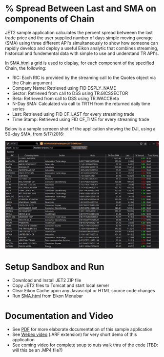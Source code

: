 # % Spread Between Last and SMA on components of Chain

JET2 sample application calculates the percent spread betweeen the last trade price and the user supplied number of days simple moving average (SMA) using three different API's simultaneously to show how someone can rapidly develop and deploy a useful Eikon analytic that combines streaming, historical and fundemental data with simple to use and understand TR API's.  

In [SMA.html](SMA.html) a grid is used to display, for each component of the specified Chain, the following:

- RIC: Each RIC is provided by the streaming call to the Quotes object via the Chain argument
- Company Name:  Retrieved using FID DSPLY_NAME
- Sector: Retrieved from call to DSS using TR.GICSSECTOR
- Beta:  Retrieved from call to DSS using TR.WACCBeta
- N-Day SMA:  Calculated via call to TRTH from the returned daily time series
- Last:  Retrieved using FID CF_LAST for every streaming trade
- Time Stamp:  Retrieved using FID CF_TIME for every streaming trade

Below is a sample screeen shot of the application showing the DJI, using a 50-day SMA, from 5/17/2016:

![](screenShot-DJI-50-20160517.jpg)

# Setup Sandbox and Run

- Download and Install JET2 ZIP file
- Copy JET2 files to Tomcat and start local server
- Clear Eikon Cache upon any Javascript or HTML source code changes
- Run [SMA.html](SMA.html) from Eikon Menubar

# Documentation and Video

- See [PDF](JET2-Chain-Spread-SMA-Last.pdf) for more elaborate documentation of this sample application
- See [Webex video](JET2-Chain-Spread-SMA-Last.arf) (.ARF extension) for very short demo of this application
- See coming video for complete soup to nuts walk thru of the code (TBD:  will this be an .MP4 file?)
